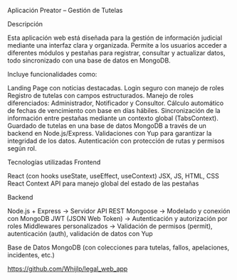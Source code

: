 
Aplicación Preator – Gestión de Tutelas

Descripción

Esta aplicación web está diseñada para la gestión de información judicial mediante una interfaz clara y organizada. Permite a los usuarios acceder a diferentes módulos y pestañas para registrar, consultar y actualizar datos, todo sincronizado con una base de datos en MongoDB.

Incluye funcionalidades como:

Landing Page con noticias destacadas.
Login seguro con manejo de roles 
Registro de tutelas con campos estructurados.
Manejo de roles diferenciados: Administrador, Notificador y Consultor.
Cálculo automático de fechas de vencimiento con base en días hábiles.
Sincronización de la información entre pestañas mediante un contexto global (TabsContext).
Guardado de tutelas en una base de datos MongoDB a través de un backend en Node.js/Express.
Validaciones con Yup para garantizar la integridad de los datos.
Autenticación con protección de rutas y permisos según rol.

Tecnologías utilizadas
Frontend

React (con hooks useState, useEffect, useContext)
JSX, JS,  HTML, CSS 
React Context API para manejo global del estado de las pestañas

Backend

Node.js + Express → Servidor API REST
Mongoose → Modelado y conexión con MongoDB
JWT (JSON Web Token) → Autenticación y autorización por roles
Middlewares personalizados → Validación de permisos (permit), autenticación (auth), validación de datos con Yup

Base de Datos
MongoDB (con colecciones para tutelas, fallos, apelaciones, incidentes, etc.)

https://github.com/Whijlp/legal_web_app
